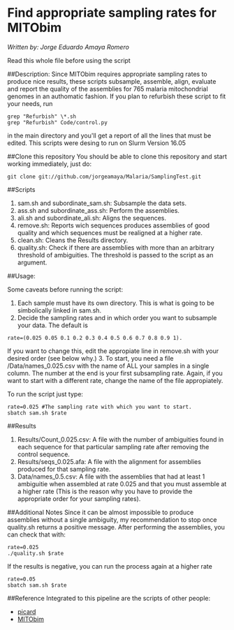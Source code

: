 # Find appropriate sampling rates for MITObim 
*Written by: Jorge Eduardo Amaya Romero*

Read this whole file before using the script

##Description: 
Since MITObim requires appropriate sampling rates to produce nice results, these scripts subsample, assemble, align, evaluate and report the quality of the assemblies for 765 malaria mitochondrial genomes in an authomatic fashion. If you plan to refurbish these script to fit your needs, run 
```
grep "Refurbish" \*.sh
grep "Refurbish" Code/control.py
```
in the main directory and you'll get a report of all the lines that must be edited. This scripts were desing to run on Slurm Version 16.05

##Clone this repository
You should be able to clone this repository and start working immediately, just do:

```
git clone git://github.com/jorgeamaya/Malaria/SamplingTest.git
```

##Scripts

1. sam.sh and subordinate\_sam.sh: Subsample the data sets.
2. ass.sh and subordinate\_ass.sh: Perform the assemblies. 
3. ali.sh and subordinate\_ali.sh: Aligns the sequences.
4. remove.sh: Reports wich sequences produces assemblies of good quality and which sequences must be realigned at a higher rate.
5. clean.sh: Cleans the Results directory.
6. quality.sh: Check if there are assemblies with more than an arbitrary threshold of ambiguities. The threshold is passed to the script as an argument.

##Usage:

Some caveats before running the script:
1. Each sample must have its own directory. This is what is going to be simbolically linked in sam.sh.
2. Decide the sampling rates and in which order you want to subsample your data. The default is 

```
rate=(0.025 0.05 0.1 0.2 0.3 0.4 0.5 0.6 0.7 0.8 0.9 1). 
```

If you want to change this, edit the appropiate line in remove.sh with your desired order (see below why.)
3. To start, you need a file /Data/names\_0.025.csv with the name of ALL your samples in a single column. The number at the end is your first subsampling rate. Again, if you want to start with a different rate, change the name of the file appropiately.

To run the script just type:

```
rate=0.025 #The sampling rate with which you want to start.
sbatch sam.sh $rate
```

##Results

1. Results/Count\_0.025.csv: A file with the number of ambiguities found in each sequence for that particular sampling rate after removing the control sequence.
2. Results/seqs\_0.025.afa: A file with the alignment for assemblies produced for that sampling rate.
3. Data/names\_0.5.csv: A file with the assemblies that had at least 1 ambiguitie when assembled at rate 0.025 and that you must assemble at a higher rate (This is the reason why you have to provide the appropriate order for your sampling rates).

##Additional Notes
Since it can be almost impossible to produce assemblies without a single ambiguity, my recommendation to stop once quality.sh returns a positive message. After performing the assemblies, you can check that with:

```
rate=0.025
./quality.sh $rate
```

If the results is negative, you can run the process again at a higher rate

```
rate=0.05
sbatch sam.sh $rate
```

##Reference
Integrated to this pipeline are the scripts of other people:

* [picard](https://github.com/broadinstitute/picard)
* [MITObim](https://github.com/chrishah/MITObim)

